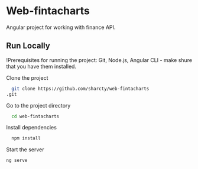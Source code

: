 # Web-fintacharts

Angular project for working with finance API.

## Run Locally
!Prerequisites for running the project: Git, Node.js, Angular CLI - make shure that you have them installed. 

Clone the project

```bash
  git clone https://github.com/sharcty/web-fintacharts
.git
```

Go to the project directory

```bash
  cd web-fintacharts
```

Install dependencies

```bash
  npm install
```

Start the server

```bash
ng serve
```

